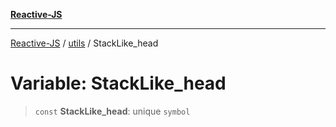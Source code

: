 [**Reactive-JS**](../../README.md)

***

[Reactive-JS](../../README.md) / [utils](../README.md) / StackLike\_head

# Variable: StackLike\_head

> `const` **StackLike\_head**: unique `symbol`
